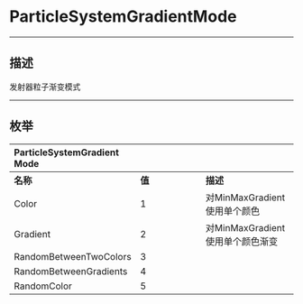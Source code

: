 # ParticleSystemGradientMode

------------------------------------------------------------------------------------------
## 描述

发射器粒子渐变模式

------------------------------------------------------------------------------------------
## 枚举

|<div style="width:200px">ParticleSystemGradientMode</div>|<div style="width:100px"></div>|<div style="width:100px"></div>|
|:---|:---|:---|
|**名称**|**值**|**描述**|
|Color|1|对MinMaxGradient使用单个颜色|
|Gradient|2|对MinMaxGradient使用单个颜色渐变|
|RandomBetweenTwoColors|3||
|RandomBetweenGradients|4||
|RandomColor|5||
